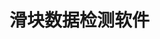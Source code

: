 <!--
 * @Author      : Mr.bin
 * @Date        : 2024-02-07 14:19:32
 * @LastEditTime: 2024-09-25 09:23:44
 * @Description : 001-slide-detection
-->

# 滑块数据检测软件
